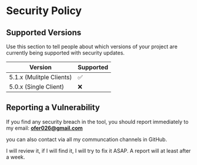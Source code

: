 # Security Policy

## Supported Versions

Use this section to tell people about which versions of your project are
currently being supported with security updates.

| Version | Supported          |
| ------- | ------------------ |
| 5.1.x (Mulitple Clients)| :white_check_mark: |
| 5.0.x (Single Client)   | :x:                |

## Reporting a Vulnerability

If you find any security breach in the tool, you should report immediately to my email:
**ofer026@gmail.com**

you can also contact via all my communcation channels in GitHub.

I will review it, if I will find it, I will try to fix it ASAP.
A report will at least after a week.
